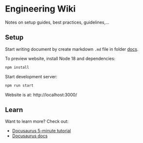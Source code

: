 # Engineering Wiki
Notes on setup guides, best practices, guidelines,...

## Setup

Start writing document by create markdown `.md` file in folder [docs](./docs/).

To preview website, install Node 18 and dependencies:

```bash
npm install
```

Start development server:

```bash
npm run start
```

Website is at: http://localhost:3000/

## Learn

Want to learn more? Check out:

- [Docusaurus 5-minute tutorial](https://tutorial.docusaurus.io/)
- [Docusaurus docs](https://docusaurus.io/docs)